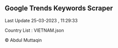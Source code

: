 

## Google Trends Keywords Scraper 
 
Last Update 25-03-2023 , 11:29:33

Country List :
VIETNAM.json



© Abdul Muttaqin 
